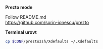 **Prezto mode**

Follow README.md  
https://github.com/sorin-ionescu/prezto

**Terminal urxvt**

``` sh
cp $CONF/preztozsh/Xdefaults ~/.Xdefaults
```
